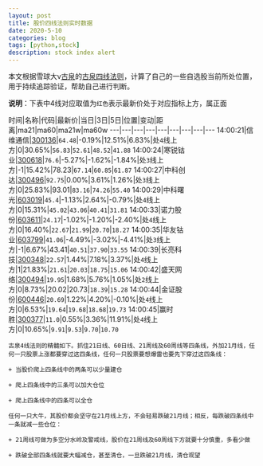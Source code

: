 ```yaml
---
layout: post
title: 股价四线法则实时数据
date: 2020-5-10
categories: blog
tags: [python,stock]
description: stock index alert
---
```



本文根据雪球大v[古泉](https://xueqiu.com/u/7148646888)的[古泉四线法则](https://xueqiu.com/7148646888/130498192)，计算了自己的一些自选股当前所处位置，用于持续追踪验证，帮助自己进行判断。

**说明**：下表中4线对应取值为`红色`表示最新价处于对应指标上方，属正面

时间|名称|代码|最新价|当日|3日|5日|位置|变动|距离|ma21|ma60|ma21w|ma60w
---|---|---|---|---|---|---|---|---
14:00:21|信维通信|[300136](https://xueqiu.com/S/SZ300136)|`64.48`|-0.19%|12.51%|6.83%|处`4`线上方|0|30.65%|`56.83`|`52.61`|`48.52`|`41.88`
14:00:24|寒锐钴业|[300618](https://xueqiu.com/S/SZ300618)|`76.6`|-5.27%|-1.62%|-1.84%|处`3`线上方|-1|15.42%|78.23|`67.14`|`60.85`|`61.87`
14:00:27|中科创达|[300496](https://xueqiu.com/S/SZ300496)|`92.75`|0.00%|3.61%|1.26%|处`3`线上方|0|25.83%|93.01|`83.16`|`74.26`|`55.40`
14:00:29|中科曙光|[603019](https://xueqiu.com/S/SH603019)|`45.4`|-1.13%|2.64%|-0.79%|处`4`线上方|0|15.31%|`45.02`|`43.06`|`40.41`|`31.81`
14:00:33|诺力股份|[603611](https://xueqiu.com/S/SH603611)|`24.17`|-1.02%|-1.20%|-2.40%|处`4`线上方|0|16.40%|`22.67`|`21.99`|`20.70`|`18.27`
14:00:35|华友钴业|[603799](https://xueqiu.com/S/SH603799)|`41.06`|-4.49%|-3.02%|-4.41%|处`3`线上方|-1|6.67%|43.41|`40.51`|`37.90`|`33.55`
14:00:39|长亮科技|[300348](https://xueqiu.com/S/SZ300348)|`22.57`|1.44%|7.18%|3.37%|处`4`线上方|1|21.83%|`21.61`|`20.03`|`18.75`|`15.06`
14:00:42|盛天网络|[300494](https://xueqiu.com/S/SZ300494)|`19.95`|1.68%|5.76%|1.05%|处`2`线上方|0|8.73%|20.02|20.73|`18.39`|`15.28`
14:00:44|金证股份|[600446](https://xueqiu.com/S/SH600446)|`20.69`|1.22%|4.20%|-0.10%|处`4`线上方|0|6.53%|`19.64`|`19.68`|`18.68`|`19.73`
14:00:45|赢时胜|[300377](https://xueqiu.com/S/SZ300377)|`11.0`|0.55%|3.36%|11.91%|处`4`线上方|0|10.65%|`9.91`|`9.53`|`9.70`|`10.70`

```
古泉4线法则的精髓如下。抓住21日线、60日线、21周线及60周线等四条线，外加21月线，任何一只股票上涨都要穿过这四条线，任何一只股票要想爆雷也要先下穿过这四条线：

+ 当股价爬上四条线中的两条可以少量建仓

+ 爬上四条线中的三条可以加大仓位

+ 爬上四条线中的四条可以全仓

任何一只大牛，其股价都会坚守在21月线上方，不会轻易跌破21月线；相反，每跌破四条线中一条就减一些仓位：

+ 21周线可做为多空分水岭及警戒线，股价在21周线及60周线下方就要十分慎重，多看少做

+ 跌破全部四条线就要大幅减仓，甚至清仓，一旦跌破21月线，清仓观望
```